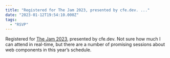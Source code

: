 ```yaml
---
title: "Registered for The Jam 2023, presented by cfe.dev. ..."
date: "2023-01-12T19:54:10.000Z"
tags: 
  - "RSVP"
---
```


Registered for [The Jam 2023](https://cfe.dev/events/the-jam-2023/#schedule), presented by cfe.dev. Not sure how much I can attend in real-time, but there are a number of promising sessions about web components in this year’s schedule.
